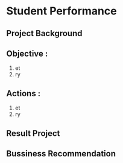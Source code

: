 # **Student Performance**

## Project Background

## Objective :
1. et
2. ry
   
## Actions :
1. et
2. ry

## Result Project

## Bussiness Recommendation
